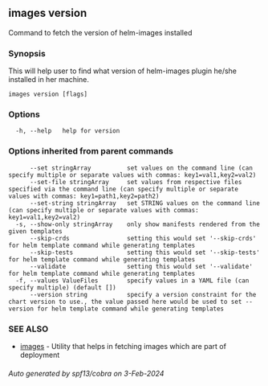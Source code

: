 ## images version

Command to fetch the version of helm-images installed

### Synopsis

This will help user to find what version of helm-images plugin he/she installed in her machine.

```
images version [flags]
```

### Options

```
  -h, --help   help for version
```

### Options inherited from parent commands

```
      --set stringArray          set values on the command line (can specify multiple or separate values with commas: key1=val1,key2=val2)
      --set-file stringArray     set values from respective files specified via the command line (can specify multiple or separate values with commas: key1=path1,key2=path2)
      --set-string stringArray   set STRING values on the command line (can specify multiple or separate values with commas: key1=val1,key2=val2)
  -s, --show-only stringArray    only show manifests rendered from the given templates
      --skip-crds                setting this would set '--skip-crds' for helm template command while generating templates
      --skip-tests               setting this would set '--skip-tests' for helm template command while generating templates
      --validate                 setting this would set '--validate' for helm template command while generating templates
  -f, --values ValueFiles        specify values in a YAML file (can specify multiple) (default [])
      --version string           specify a version constraint for the chart version to use., the value passed here would be used to set --version for helm template command while generating templates
```

### SEE ALSO

* [images](images.md)	 - Utility that helps in fetching images which are part of deployment

###### Auto generated by spf13/cobra on 3-Feb-2024
